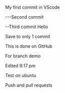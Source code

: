 My first commit in VScode

---Second commit

--Third commit Hello


Save to only 1 commit


This is done on GitHub

For branch demo

Edited 9:17 pm

Test on ubuntu

Push and pull requests

